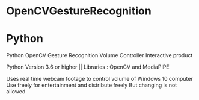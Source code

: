 # OpenCVGestureRecognition
# Python
Python OpenCV Gesture Recognition Volume Controller
Interactive product

Python Version 3.6 or higher ||
Libraries : OpenCV and MediaPIPE

Uses real time webcam footage to control volume of Windows 10 computer
Use freely for entertainment and distribute freely
But changing is not allowed
